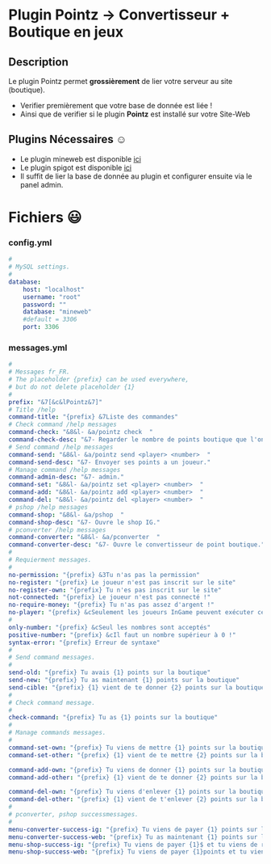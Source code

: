 # Plugin Pointz -> Convertisseur + Boutique en jeux

## Description
Le plugin Pointz permet **grossièrement** de lier votre serveur au site (boutique).
- Verifier premièrement que votre base de donnée est liée !
- Ainsi que de verifier si le plugin **Pointz** est installé sur votre Site-Web

## Plugins Nécessaires :relaxed:

- Le plugin mineweb est disponible [ici](https://github.com/MineWeb/Plugin-Pointz)
- Le plugin spigot est disponible [ici](https://www.spigotmc.org/resources/pointz-mineweb-cms.62187/)
- Il suffit de lier la base de donnée au plugin et configurer ensuite via le panel admin.

# Fichiers :smiley:

### config.yml
```yml
#
# MySQL settings.
#
database:
    host: "localhost"
    username: "root"
    password: ""
    database: "mineweb"
    #default = 3306
    port: 3306
```

### messages.yml
```yml
#
# Messages fr_FR.
# The placeholder {prefix} can be used everywhere,
# but do not delete placeholder {1}
#
prefix: "&7[&c&lPointz&7]"
# Title /help
command-title: "{prefix} &7Liste des commandes"
# Check command /help messages
command-check: "&8&l- &a/pointz check  "
command-check-desc: "&7- Regarder le nombre de points boutique que l'on a."
# Send command /help messages
command-send: "&8&l- &a/pointz send <player> <number>  "
command-send-desc: "&7- Envoyer ses points a un joueur."
# Manage command /help messages
command-admin-desc: "&7- admin."
command-set: "&8&l- &a/pointz set <player> <number>  "
command-add: "&8&l- &a/pointz add <player> <number>  "
command-del: "&8&l- &a/pointz del <player> <number>  "
# pshop /help messages
command-shop: "&8&l- &a/pshop  "
command-shop-desc: "&7- Ouvre le shop IG."
# pconverter /help messages
command-converter: "&8&l- &a/pconverter  "
command-converter-desc: "&7- Ouvre le convertisseur de point boutique."
#
# Requierment messages.
#
no-permission: "{prefix} &3Tu n'as pas la permission"
no-register: "{prefix} Le joueur n'est pas inscrit sur le site"
no-register-own: "{prefix} Tu n'es pas inscrit sur le site"
not-connected: "{prefix} Le joueur n'est pas connecté !"
no-require-money: "{prefix} Tu n'as pas assez d'argent !"
no-player: "{prefix} &cSeulement les joueurs InGame peuvent exécuter cette commande."
#
only-number: "{prefix} &cSeul les nombres sont acceptés"
positive-number: "{prefix} &cIl faut un nombre supérieur à 0 !"
syntax-error: "{prefix} Erreur de syntaxe"
#
# Send command messages.
#
send-old: "{prefix} Tu avais {1} points sur la boutique"
send-new: "{prefix} Tu as maintenant {1} points sur la boutique"
send-cible: "{prefix} {1} vient de te donner {2} points sur la boutique"
#
# Check command message.
#
check-command: "{prefix} Tu as {1} points sur la boutique"
#
# Manage commands messages.
#
command-set-own: "{prefix} Tu viens de mettre {1} points sur la boutique a {2} !"
command-set-other: "{prefix} {1} vient de te mettre {2} points sur la boutique !"

command-add-own: "{prefix} Tu viens de donner {1} points sur la boutique a {2} !"
command-add-other: "{prefix} {1} vient de te donner {2} points sur la boutique !"

command-del-own: "{prefix} Tu viens d'enlever {1} points sur la boutique a {2} !"
command-del-other: "{prefix} {1} vient de t'enlever {2} points sur la boutique !"
#
# pconverter, pshop successmessages.
#
menu-converter-success-ig: "{prefix} Tu viens de payer {1} points sur la boutique in game"
menu-converter-success-web: "{prefix} Tu as maintenant {1} points sur la boutique"
menu-shop-success-ig: "{prefix} Tu viens de payer {1}$ et tu viens de recevoir ton achat !"
menu-shop-success-web: "{prefix} Tu viens de payer {1}points et tu viens de recevoir ton achat !"
```
